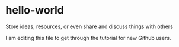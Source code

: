 # hello-world
Store ideas, resources, or even share and discuss things with others

I am editing this file to get through the tutorial for new Github users.
